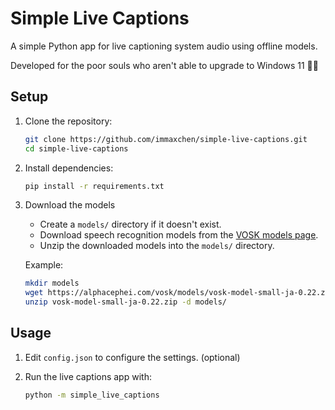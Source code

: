 # Simple Live Captions

A simple Python app for live captioning system audio using offline models.

Developed for the poor souls who aren't able to upgrade to Windows 11 🙋‍♂️

## Setup

1. Clone the repository:

   ```bash
   git clone https://github.com/immaxchen/simple-live-captions.git
   cd simple-live-captions
   ```

2. Install dependencies:

   ```bash
   pip install -r requirements.txt
   ```

3. Download the models

   * Create a `models/` directory if it doesn't exist.
   * Download speech recognition models from the [VOSK models page](https://alphacephei.com/vosk/models).
   * Unzip the downloaded models into the `models/` directory.

   Example:

   ```bash
   mkdir models
   wget https://alphacephei.com/vosk/models/vosk-model-small-ja-0.22.zip
   unzip vosk-model-small-ja-0.22.zip -d models/
   ```

## Usage

1. Edit `config.json` to configure the settings. (optional)

2. Run the live captions app with:

   ```bash
   python -m simple_live_captions
   ```

